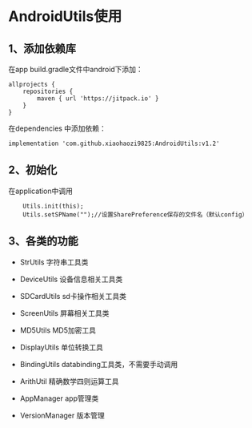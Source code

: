 # AndroidUtils使用 #
## 1、添加依赖库 ##

在app build.gradle文件中android下添加：

        
    allprojects {
        repositories {
            maven { url 'https://jitpack.io' }
        }
    }

在dependencies 中添加依赖：

    
    implementation 'com.github.xiaohaozi9825:AndroidUtils:v1.2'

## 2、初始化 ##
在application中调用
     
        Utils.init(this);
        Utils.setSPName("");//设置SharePreference保存的文件名（默认config）

## 3、各类的功能 ##
- StrUtils 字符串工具类
- DeviceUtils 设备信息相关工具类
- SDCardUtils sd卡操作相关工具类
- ScreenUtils 屏幕相关工具类
- MD5Utils MD5加密工具
- DisplayUtils 单位转换工具
- BindingUtils databinding工具类，不需要手动调用
- ArithUtil 精确数学四则运算工具

- AppManager app管理类
- VersionManager 版本管理

